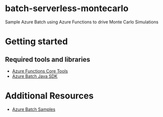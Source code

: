 # batch-serverless-montecarlo
Sample Azure Batch using Azure Functions to drive Monte Carlo Simulations

# Getting started

## Required tools and libraries

-   [Azure Functions Core Tools](https://github.com/Azure/azure-functions-core-tools)
-   [Azure Batch Java SDK](https://github.com/Azure/azure-sdk-for-java/tree/master/sdk/batch/microsoft-azure-batch)


# Additional Resources

-   [Azure Batch Samples](https://github.com/Azure-Samples/azure-batch-samples)